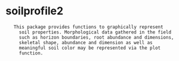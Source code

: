 # soilprofile2
       This package provides functions to graphically represent 
	     soil properties. Morphological data gathered in the field 
	     such as horizon boundaries, root abundance and dimensions,
	     skeletal shape, abundance and dimension as well as	
	     meaningful soil color may be represented via the plot
	     function.
